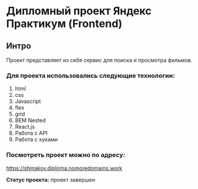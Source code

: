 # Дипломный проект Яндекс Практикум (Frontend)

## Интро 
Проект представляет из себя сервис для поиска и просмотра фильмов.

### Для проекта использовались следующие технологии: 
1. html
2. css
3. Javascript
4. flex
5. grid
6. BEM Nested
7. React.js
8. Работа с API
9. Работа с хуками

### Посмотреть проект можно по адресу: 
https://shmakov.diploma.nomoredomains.work

**Статус проекта:** проект завершен